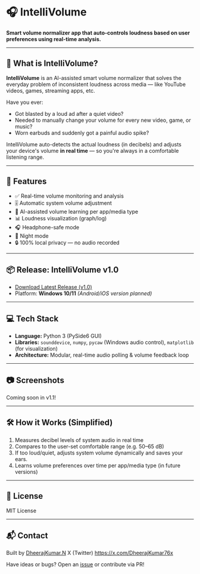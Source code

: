 # 🎧 IntelliVolume

**Smart volume normalizer app that auto-controls loudness based on user preferences using real-time analysis.**

---

## 📱 What is IntelliVolume?

**IntelliVolume** is an AI-assisted smart volume normalizer that solves the everyday problem of inconsistent loudness across media — like YouTube videos, games, streaming apps, etc.

Have you ever:
- Got blasted by a loud ad after a quiet video?
- Needed to manually change your volume for every new video, game, or music?
- Worn earbuds and suddenly got a painful audio spike?

IntelliVolume auto-detects the actual loudness (in decibels) and adjusts your device's volume **in real time** — so you're always in a comfortable listening range.

---

## 🚀 Features

- ✅ Real-time volume monitoring and analysis
- 🎚️ Automatic system volume adjustment
- 🧠 AI-assisted volume learning per app/media type
- 📊 Loudness visualization (graph/log)
- 🎧 Headphone-safe mode
- 🌙 Night mode
- 🔒 100% local privacy — no audio recorded

---

## 📦 Release: IntelliVolume v1.0

- [Download Latest Release (v1.0)](https://github.com/YourUsername/IntelliVolume/releases)
- Platform: **Windows 10/11** *(Android/iOS version planned)*

---

## 💻 Tech Stack

- **Language:** Python 3 (PySide6 GUI)
- **Libraries:** `sounddevice`, `numpy`, `pycaw` (Windows audio control), `matplotlib` (for visualization)
- **Architecture:** Modular, real-time audio polling & volume feedback loop

---

## 📷 Screenshots

Coming soon in v1.1!

---

## 🛠️ How it Works (Simplified)

1. Measures decibel levels of system audio in real time
2. Compares to the user-set comfortable range (e.g. 50–65 dB)
3. If too loud/quiet, adjusts system volume dynamically and saves your ears.
4. Learns volume preferences over time per app/media type (in future versions)

---

## 📜 License

MIT License

---

## 📬 Contact

Built by [DheerajKumar.N](https://github.com/DheerajKumar007)
X (Twitter) https://x.com/DheerajKumar76x

Have ideas or bugs? Open an [issue](https://github.com/YourUsername/IntelliVolume/issues) or contribute via PR!

